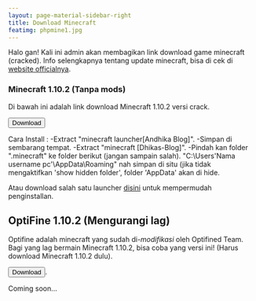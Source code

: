 ```yaml
---
layout: page-material-sidebar-right
title: Download Minecraft
featimg: phpmine1.jpg
---
```


Halo gan! Kali ini admin akan membagikan link download game minecraft (cracked).
Info selengkapnya tentang update minecraft, bisa di cek di <a href="http://minecraft.net">website officialnya</a>.

<h3>Minecraft 1.10.2 (Tanpa mods)</h3>
Di bawah ini adalah link download Minecraft 1.10.2 versi crack.

<a href="http://www38.zippyshare.com/v/5Nu7cyfG/file.html"><button>Download</button></a>

Cara Install :
-Extract "minecraft launcher[Andhika Blog]".
-Simpan di sembarang tempat.
-Extract "minecraft [Dhikas-Blog]".
-Pindah kan folder ".minecraft" ke folder berikut (jangan sampain salah).
 "C:\Users\'Nama username pc'\AppData\Roaming" nah simpan di situ (jika tidak mengaktifkan 'show hidden folder', folder 'AppData' akan di hide.

Atau download salah satu launcher <a href="/launcher.php">disini</a> untuk mempermudah penginstallan.

<h2>OptiFine 1.10.2 (Mengurangi lag)</h2>
Optifine adalah minecraft yang sudah di-<i>modifikasi</i> oleh Optifined Team.
Bagi yang lag bermain Minecraft 1.10.2, bisa coba yang versi ini! (Harus download Minecraft 1.10.2 dulu).

<a href="http://optifine.net/downloadx?f=OptiFine_1.10.2_HD_U_C3.jar&x=05c6626a9a1df67e25e7b054c1d04a8e"><button>Download</button></a>.

Coming soon...
